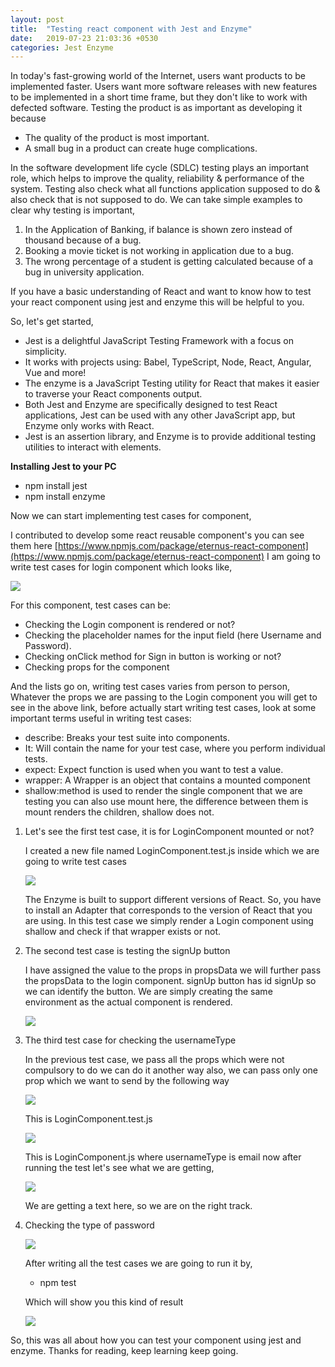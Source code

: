 ```yaml
---
layout: post
title:  "Testing react component with Jest and Enzyme"
date:   2019-07-23 21:03:36 +0530
categories: Jest Enzyme
---
```



In today&#39;s fast-growing world of the Internet, users want products to be implemented faster. Users want more software releases with new features to be implemented in a short time frame, but they don&#39;t like to work with defected software. Testing the product is as important as developing it because

-  The quality of the product is most important.
-  A small bug in a product can create huge complications.

In the software development life cycle (SDLC) testing plays an important role, which helps to improve the quality, reliability &amp; performance of the system. Testing also check what all functions application supposed to do &amp; also check that is not supposed to do. We can take simple examples to clear why testing is important,

1. In the Application of Banking, if balance is shown zero instead of thousand because of a bug.
2. Booking a movie ticket is not working in application due to a bug.
3. The wrong percentage of a student is getting calculated because of a bug in university application.

If you have a basic understanding of React and want to know how to test your react component using jest and enzyme this will be helpful to you.

So, let&#39;s get started,

-  Jest is a delightful JavaScript Testing Framework with a focus on simplicity.
- It works with projects using: Babel, TypeScript, Node, React, Angular, Vue and more!
- The enzyme is a JavaScript Testing utility for React that makes it easier to traverse your React components output.
- Both Jest and Enzyme are specifically designed to test React applications, Jest can be used with any other JavaScript app, but Enzyme only works with React.
- Jest is an assertion library, and Enzyme is to provide additional testing utilities to interact with elements.

**Installing Jest to your PC**

- npm install jest
- npm install enzyme

Now we can start implementing test cases for component,

I contributed to develop some react reusable component&#39;s you can see them here [https://www.npmjs.com/package/eternus-react-component](https://www.npmjs.com/package/eternus-react-component) I am going to write test cases for login component which looks like,


 ![](/assets/LoginComponent.PNG)

For this component, test cases can be:

- Checking the Login component is rendered or not?
- Checking the placeholder names for the input field (here Username and Password).
- Checking onClick method for Sign in button is working or not?
- Checking props for the component

And the lists go on, writing test cases varies from person to person, Whatever the props we are passing to the Login component you will get to see in the above link, before actually start writing test cases, look at some important terms  useful in writing test cases:

- describe: Breaks your test suite into components.
-  It: Will contain the name for your test case, where you perform individual tests.
- expect: Expect function is used when you want to test a value.
- wrapper: A Wrapper is an object that contains a mounted component
- shallow:method is used to render the single component that we are testing you can also use mount here, the difference between them is mount renders the children, shallow does not.

1. Let&#39;s see the first test case, it is for LoginComponent mounted or not?

    I created a new file named LoginComponent.test.js inside which we are going to write test     cases

    ![](/assets/1.PNG)

    The Enzyme is built to support different versions of React. So, you have to install an Adapter that corresponds to the version of React that you are using. In this test case we simply render a Login component using shallow and check if that wrapper exists or not.
2. The second test case is testing the signUp button

    I have assigned the value to the props in propsData we will further pass the propsData to the login component. signUp button has id signUp so we can identify the button. We are simply creating the same environment as the actual component is rendered.

    ![](/assets/2.PNG)

3. The third test case for checking the usernameType

    In the previous test case, we pass all the props which were not compulsory to do we can do it another way also, we can pass only one prop which we want to send by the following way

    ![](/assets/3.PNG)

    This is LoginComponent.test.js

    ![](/assets/4.PNG)

    This is LoginComponent.js where usernameType is email now after running the test let&#39;s see what we are getting,

    ![](/assets/5.PNG)

    We are getting a text here, so we are on the right track.


4. Checking the type of password

    ![](/assets/6.PNG)

    After writing all the test cases we are going to run it by,

    -  npm test

    Which will show you this kind of result

    ![](/assets/7.PNG)


So, this was all about how you can test your component using jest and enzyme. Thanks for reading, keep learning keep going.
